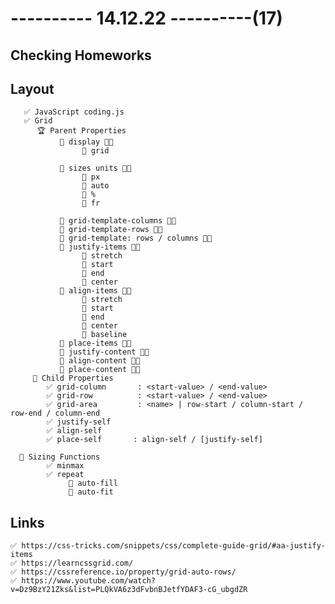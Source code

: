 # ---------- 14.12.22 ----------(17)

## Checking Homeworks

## Layout

       ✅ JavaScript coding.js
       ✅ Grid
          🏆 Parent Properties
               🔷 display 👍🏻
                    🎁 grid

               🔷 sizes units 👍🏻
                    🎁 px
                    🎁 auto
                    🎁 %
                    🎁 fr

               🔷 grid-template-columns 👍🏻
               🔷 grid-template-rows 👍🏻
               🔷 grid-template: rows / columns 👍🏻
               🔷 justify-items 👍🏻
                    🎁 stretch
                    🎁 start
                    🎁 end
                    🎁 center
               🔷 align-items 👍🏻
                    🎁 stretch
                    🎁 start
                    🎁 end
                    🎁 center
                    🎁 baseline
               🔷 place-items 👍🏻
               🔷 justify-content 👍🏻
               🔷 align-content 👍🏻
               🔷 place-content 👍🏻
         🔷 Child Properties
            ✅ grid-column       : <start-value> / <end-value>
            ✅ grid-row          : <start-value> / <end-value>
            ✅ grid-area         : <name> | row-start / column-start / row-end / column-end
            ✅ justify-self
            ✅ align-self
            ✅ place-self       : align-self / [justify-self]

      🔷 Sizing Functions
            ✅ minmax
            ✅ repeat
                 🎁 auto-fill
                 🎁 auto-fit

## Links

    ✅ https://css-tricks.com/snippets/css/complete-guide-grid/#aa-justify-items
    ✅ https://learncssgrid.com/
    ✅ https://cssreference.io/property/grid-auto-rows/
    ✅ https://www.youtube.com/watch?v=Dz9BzY21Zks&list=PLQkVA6z3dFvbnBJetfYDAF3-cG_ubgdZR
